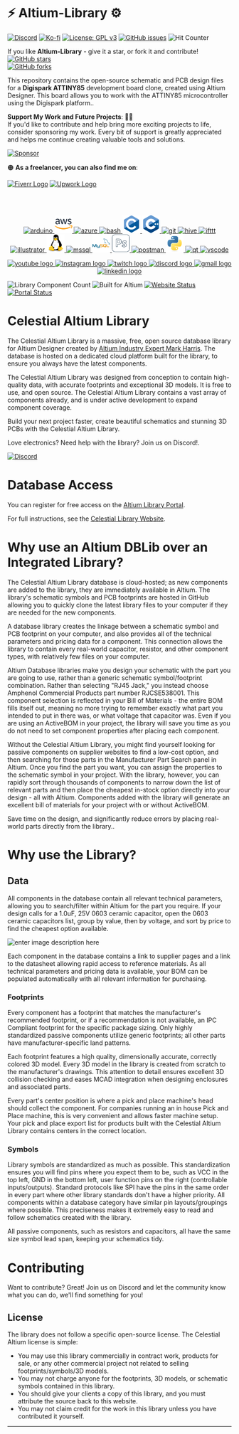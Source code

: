# ⚡ Altium-Library ⚙️
[![Discord](https://img.shields.io/discord/1349656889981407283?style=social&logo=discord&label=COMMUNITY)](https://discord.gg/aqafn5wj)
[![Ko-fi](https://img.shields.io/badge/Support%20on%20Ko--fi-F16061?style=flat&logo=kofi&logoColor=white&labelColor=%23FF5E5B)](https://buymeacoffee.com/yasirshahzad)
[![License: GPL v3](https://img.shields.io/badge/License-GPLv3-blue.svg)](https://www.gnu.org/licenses/gpl-3.0)
[![GitHub issues](https://img.shields.io/github/issues/yasir-shahzad/Altium-Library.svg)](https://github.com/yasir-shahzad/Altium-Library/issues) 
![Hit Counter](https://visitor-badge.laobi.icu/badge?page_id=yasir-shahzad_Altium-Library)

If you like **Altium-Library** - give it a star, or fork it and contribute!  
[![GitHub stars](https://img.shields.io/github/stars/yasir-shahzad/Altium-Library.svg?style=social&label=Star)](https://github.com/yasir-shahzad/Altium-Library/stargazers)  
[![GitHub forks](https://img.shields.io/github/forks/yasir-shahzad/Altium-Library.svg?style=social&label=Fork)](https://github.com/yasir-shahzad/Altium-Library/network)

This repository contains the open-source schematic and PCB design files for a **Digispark ATTINY85** development board clone, created using Altium Designer. This board allows you to work with the ATTINY85 microcontroller using the Digispark platform..

**Support My Work and Future Projects**:  🚀✨  
If you'd like to contribute and help bring more exciting projects to life, consider sponsoring my work. Every bit of support is greatly appreciated and helps me continue creating valuable tools and solutions.

<p align='left'>
  <a href="https://github.com/sponsors/yasir-shahzad">
    <img src="https://github.com/yasir-shahzad/yasir-shahzad/blob/resources/media/sponsor.gif" alt="Sponsor" />
  </a>
</p>


🟠 **As a freelancer, you can also find me on**:

[![Fiverr Logo](https://img.shields.io/static/v1?message=Fiverr&logo=fiverr&label=&color=1DBF73&logoColor=white&labelColor=&style=for-the-badge)](https://www.fiverr.com/yasirshahzad786) 
[![Upwork Logo](https://img.shields.io/static/v1?message=Upwork&logo=upwork&label=&color=6FDA44&logoColor=white&labelColor=&style=for-the-badge)](https://www.upwork.com/freelancers/~01bf038fa9b5bfbbc2)

 <br>
 <br>
 
<p align="center">
  <a href="https://www.arduino.cc/" target="_blank" rel="noreferrer">
    <img src="https://cdn.worldvectorlogo.com/logos/arduino-1.svg" alt="arduino" width="40" height="40"/>
  </a>
  <a href="https://aws.amazon.com" target="_blank" rel="noreferrer">
    <img src="https://raw.githubusercontent.com/devicons/devicon/master/icons/amazonwebservices/amazonwebservices-original-wordmark.svg" alt="aws" width="40" height="40"/>
  </a>
  <a href="https://azure.microsoft.com/en-in/" target="_blank" rel="noreferrer">
    <img src="https://www.vectorlogo.zone/logos/microsoft_azure/microsoft_azure-icon.svg" alt="azure" width="40" height="40"/>
  </a>
  <a href="https://www.gnu.org/software/bash/" target="_blank" rel="noreferrer">
    <img src="https://www.vectorlogo.zone/logos/gnu_bash/gnu_bash-icon.svg" alt="bash" width="40" height="40"/>
  </a>
  <a href="https://www.cprogramming.com/" target="_blank" rel="noreferrer">
    <img src="https://raw.githubusercontent.com/devicons/devicon/master/icons/c/c-original.svg" alt="c" width="40" height="40"/>
  </a>
  <a href="https://www.w3schools.com/cpp/" target="_blank" rel="noreferrer">
    <img src="https://raw.githubusercontent.com/devicons/devicon/master/icons/cplusplus/cplusplus-original.svg" alt="cplusplus" width="40" height="40"/>
  </a>
  <a href="https://git-scm.com/" target="_blank" rel="noreferrer">
    <img src="https://www.vectorlogo.zone/logos/git-scm/git-scm-icon.svg" alt="git" width="40" height="40"/>
  </a>
  <a href="https://hive.apache.org/" target="_blank" rel="noreferrer">
    <img src="https://www.vectorlogo.zone/logos/apache_hive/apache_hive-icon.svg" alt="hive" width="40" height="40"/>
  </a>
  <a href="https://ifttt.com/" target="_blank" rel="noreferrer">
    <img src="https://www.vectorlogo.zone/logos/ifttt/ifttt-ar21.svg" alt="ifttt" width="40" height="40"/>
  </a>
  <a href="https://www.adobe.com/in/products/illustrator.html" target="_blank" rel="noreferrer">
    <img src="https://www.vectorlogo.zone/logos/adobe_illustrator/adobe_illustrator-icon.svg" alt="illustrator" width="40" height="40"/>
  </a>
  <a href="https://www.linux.org/" target="_blank" rel="noreferrer">
    <img src="https://raw.githubusercontent.com/devicons/devicon/master/icons/linux/linux-original.svg" alt="linux" width="40" height="40"/>
  </a>
  <a href="https://www.microsoft.com/en-us/sql-server" target="_blank" rel="noreferrer">
    <img src="https://www.svgrepo.com/show/303229/microsoft-sql-server-logo.svg" alt="mssql" width="40" height="40"/>
  </a>
  <a href="https://www.mysql.com/" target="_blank" rel="noreferrer">
    <img src="https://raw.githubusercontent.com/devicons/devicon/master/icons/mysql/mysql-original-wordmark.svg" alt="mysql" width="40" height="40"/>
  </a>
  <a href="https://www.photoshop.com/en" target="_blank" rel="noreferrer">
    <img src="https://raw.githubusercontent.com/devicons/devicon/master/icons/photoshop/photoshop-line.svg" alt="photoshop" width="40" height="40"/>
  </a>
  <a href="https://postman.com" target="_blank" rel="noreferrer">
    <img src="https://www.vectorlogo.zone/logos/getpostman/getpostman-icon.svg" alt="postman" width="40" height="40"/>
  </a>
  <a href="https://www.python.org" target="_blank" rel="noreferrer">
    <img src="https://raw.githubusercontent.com/devicons/devicon/master/icons/python/python-original.svg" alt="python" width="40" height="40"/>
  </a>
  <a href="https://www.qt.io/" target="_blank" rel="noreferrer">
    <img src="https://upload.wikimedia.org/wikipedia/commons/0/0b/Qt_logo_2016.svg" alt="qt" width="40" height="40"/>
  </a>
  <a href="https://code.visualstudio.com/" target="_blank" rel="noreferrer">
    <img src="https://cdn.jsdelivr.net/gh/devicons/devicon/icons/vscode/vscode-original.svg" alt="vscode" width="42" height="30"/>
  </a>
</p>


<div align="center">
<a href="https://www.youtube.com/@CircuitInnovate" target="_blank">
  <img src="https://img.shields.io/static/v1?message=Youtube&logo=youtube&label=&color=FF0000&logoColor=white&labelColor=&style=for-the-badge" height="35" alt="youtube logo" />
</a>
<a href="https://www.instagram.com/mastermind.pk/" target="_blank">
  <img src="https://img.shields.io/static/v1?message=Instagram&logo=instagram&label=&color=E4405F&logoColor=white&labelColor=&style=for-the-badge" height="35" alt="instagram logo"  />
</a>
<a href="https://x.com/themastermindpk" target="_blank">
  <img src="https://img.shields.io/static/v1?message=Twitch&logo=twitch&label=&color=9146FF&logoColor=white&labelColor=&style=for-the-badge" height="35" alt="twitch logo"  />
</a>
<a href="https://discord.com/users/maker_shih" target="_blank">
  <img src="https://img.shields.io/static/v1?message=Discord&logo=discord&label=&color=7289DA&logoColor=white&labelColor=&style=for-the-badge" height="35" alt="discord logo"  />
</a>
<a href="mailto:yasirshahzad918@gmail.com" target="_blank">
  <img src="https://img.shields.io/static/v1?message=Gmail&logo=gmail&label=&color=D14836&logoColor=white&labelColor=&style=for-the-badge" height="35" alt="gmail logo"  />
</a>
 <a href="https://www.linkedin.com/in/yasirshahzad18/" target="_blank">
   <img src="https://img.shields.io/static/v1?message=LinkedIn&logo=linkedin&label=&color=0077B5&logoColor=white&labelColor=&style=for-the-badge" height="35" alt="linkedin logo"  />
 </a>
</div>




![Library Component Count](https://img.shields.io/endpoint?style=for-the-badge&url=https%3A%2F%2Fportal.altiumlibrary.com%2Fapi%2Fdata%2FComponentCount%2FComponents) 
![Built for Altium](https://img.shields.io/badge/platform-altium-yellow?style=for-the-badge) 
[![Website Status](https://img.shields.io/website?style=for-the-badge&up_color=green&up_message=online&down_message=offline&url=https%3A%2F%2Faltiumlibrary.com)](https://altiumlibrary.com) 
[![Portal Status](https://img.shields.io/website?style=for-the-badge&up_color=green&up_message=online&down_message=offline&url=https%3A%2F%2Fportal.altiumlibrary.com)](https://portal.altiumlibrary.com)

# Celestial Altium Library
The Celestial Altium Library is a massive, free, open source database library for Altium Designer created by [Altium Industry Expert Mark Harris](https://resources.altium.com/authors/mark-harris). The database is hosted on a dedicated cloud platform built for the library, to ensure you always have the latest components.

The Celestial Altium Library was designed from conception to contain high-quality data, with accurate footprints and exceptional 3D models. It is free to use, and open source. The Celestial Altium Library contains a vast array of components already, and is under active development to expand component coverage.

Build your next project faster, create beautiful schematics and stunning 3D PCBs with the Celestial Altium Library.

Love electronics? Need help with the library? Join us on Discord!.

[![Discord](https://img.shields.io/discord/561626546083856405?logo=discord&style=for-the-badge)](https://discord.gg/aqafn5wj)

# Database Access
You can register for free access on the [Altium Library Portal](http://portal.altiumlibrary.com/Identity/Account/Login). 

For full instructions, see the [Celestial Library Website](https://altiumlibrary.com/GetStarted).


# Why use an Altium DBLib over an Integrated Library?


The Celestial Altium Library database is cloud-hosted; as new components are added to the library, they are immediately available in Altium. The library's schematic symbols and PCB footprints are hosted in GitHub allowing you to quickly clone the latest library files to your computer if they are needed for the new components.  
  
A database library creates the linkage between a schematic symbol and PCB footprint on your computer, and also provides all of the technical parameters and pricing data for a component. This connection allows the library to contain every real-world capacitor, resistor, and other component types, with relatively few files on your computer.  

Altium Database libraries make you design your schematic with the part you are going to use, rather than a generic schematic symbol/footprint combination. Rather than selecting "RJ45 Jack," you instead choose Amphenol Commercial Products part number RJCSE538001. This component selection is reflected in your Bill of Materials - the entire BOM fills itself out, meaning no more trying to remember exactly what part you intended to put in there was, or what voltage that capacitor was. Even if you are using an ActiveBOM in your project, the library will save you time as you do not need to set component properties after placing each component.  
  
Without the Celestial Altium Library, you might find yourself looking for passive components on supplier websites to find a low-cost option, and then searching for those parts in the Manufacturer Part Search panel in Altium. Once you find the part you want, you can assign the properties to the schematic symbol in your project. With the library, however, you can rapidly sort through thousands of components to narrow down the list of relevant parts and then place the cheapest in-stock option directly into your design - all with Altium. Components added with the library will generate an excellent bill of materials for your project with or without ActiveBOM.  
  
Save time on the design, and significantly reduce errors by placing real-world parts directly from the library..

# Why use the  Library?

## Data

All components in the database contain all relevant technical parameters, allowing you to search/filter within Altium for the part you require. If your design calls for a 1.0uF, 25V 0603 ceramic capacitor, open the 0603 ceramic capacitors list, group by value, then by voltage, and sort by price to find the cheapest option available.

![enter image description here](https://altiumlibrary.com/media/8de9f75f-1d8c-437a-89cf-350c035d0fc8/W83Rmw/Features/wnShbBZP42.gif)

Each component in the database contains a link to supplier pages and a link to the datasheet allowing rapid access to reference materials. As all technical parameters and pricing data is available, your BOM can be populated automatically with all relevant information for purchasing.

### Footprints
Every component has a footprint that matches the manufacturer's recommended footprint, or if a recommendation is not available, an IPC Compliant footprint for the specific package sizing. Only highly standardized passive components utilize generic footprints; all other parts have manufacturer-specific land patterns.

Each footprint features a high quality, dimensionally accurate, correctly colored 3D model. Every 3D model in the library is created from scratch to the manufacturer's drawings. This attention to detail ensures excellent 3D collision checking and eases MCAD integration when designing enclosures and associated parts.  
  
Every part's center position is where a pick and place machine's head should collect the component. For companies running an in house Pick and Place machine, this is very convenient and allows faster machine setup. Your pick and place export list for products built with the Celestial Altium Library contains centers in the correct location.

### Symbols 
Library symbols are standardized as much as possible. This standardization ensures you will find pins where you expect them to be, such as VCC in the top left, GND in the bottom left, user function pins on the right (controllable inputs/outputs). Standard protocols like SPI have the pins in the same order in every part where other library standards don't have a higher priority. All components within a database category have similar pin layouts/groupings where possible. This preciseness makes it extremely easy to read and follow schematics created with the library.  
  
All passive components, such as resistors and capacitors, all have the same size symbol lead span, keeping your schematics tidy.

# Contributing
Want to contribute? Great!
Join us on Discord and let the community know what you can do, we'll find something for you!

## License
The library does not follow a specific open-source license. The Celestial Altium license is simple:

-   You may use this library commercially in contract work, products for sale, or any other commercial project not related to selling footprints/symbols/3D models.
-   You may not charge anyone for the footprints, 3D models, or schematic symbols contained in this library.
-   You should give your clients a copy of this library, and you must attribute the source back to this website.
-   You may not claim credit for the work in this library unless you have contributed it yourself.

----

[//]: # (These are reference links)


